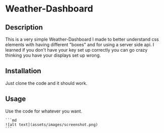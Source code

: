 # Weather-Dashboard

## Description

This is a very simple Weather-Dashboard I made to better understand css elements with having different "boxes" and for using a server side api.
I learned if you don't have your key set up correctly you can go crazy thinking you have your displays set up wrong.

## Installation

Just clone the code and it should work.

## Usage

Use the code for whatever you want.


    ```md
    ![alt text](assets/images/screenshot.png)
    ```
